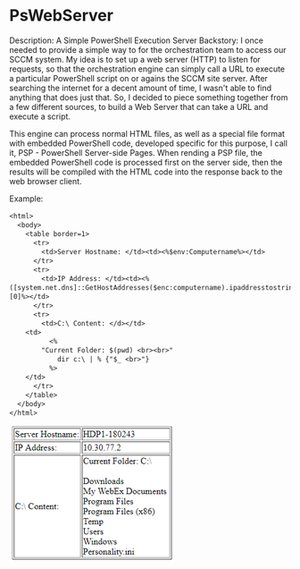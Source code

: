 # PsWebServer
Description: A Simple PowerShell Execution Server
Backstory: I once needed to provide a simple way to for the orchestration team to access our SCCM system.  My idea is to set up a web server (HTTP) to listen for requests, so that the orchestration engine can simply call a URL to execute a particular PowerShell script on or agains the SCCM site server.  After searching the internet for a decent amount of time, I wasn't able to find anything that does just that.  So, I decided to piece something together from a few different sources, to build a Web Server that can take a URL and execute a script.

This engine can process normal HTML files, as well as a special file format with embedded PowerShell code, developed specific for this purpose, I call it, PSP - PowerShell Server-side Pages. When rending a PSP file, the embedded PowerShell code is processed first on the server side, then the results will be compiled with the HTML code into the response back to the web browser client.

Example:
```
<html>
  <body>
    <table border=1>
      <tr>
        <td>Server Hostname: </td><td><%$env:Computername%></td>
      </tr>
      <tr>
      	<td>IP Address: </td><td><%([system.net.dns]::GetHostAddresses($enc:computername).ipaddresstostring)[0]%></td>
      </tr>
      <tr>
        <td>C:\ Content: </d></td>
	<td>
          <% 
	    "Current Folder: $(pwd) <br><br>"
            dir c:\ | % {"$_ <br>"}
          %>
	</td>
      </tr>
    </table>
  </body>
</html>
```
![Results:](example3results.png)
      
